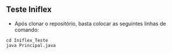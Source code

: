 ## Teste Iniflex

- Após clonar o repositório, basta colocar as seguintes linhas de comando:
```
cd Iniflex_Teste
java Principal.java
``` 
